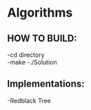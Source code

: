 # Algorithms
## HOW TO BUILD:
-cd directory  
-make
-./Solution  

## Implementations:
-Redblack Tree
